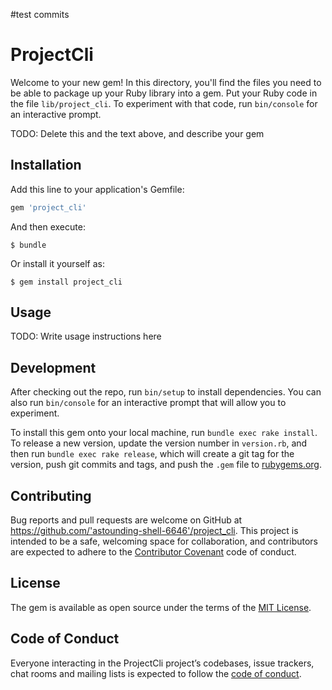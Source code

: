 #test commits
# ProjectCli

Welcome to your new gem! In this directory, you'll find the files you need to be able to package up your Ruby library into a gem. Put your Ruby code in the file `lib/project_cli`. To experiment with that code, run `bin/console` for an interactive prompt.

TODO: Delete this and the text above, and describe your gem

## Installation

Add this line to your application's Gemfile:

```ruby
gem 'project_cli'
```

And then execute:

    $ bundle

Or install it yourself as:

    $ gem install project_cli

## Usage

TODO: Write usage instructions here

## Development

After checking out the repo, run `bin/setup` to install dependencies. You can also run `bin/console` for an interactive prompt that will allow you to experiment.

To install this gem onto your local machine, run `bundle exec rake install`. To release a new version, update the version number in `version.rb`, and then run `bundle exec rake release`, which will create a git tag for the version, push git commits and tags, and push the `.gem` file to [rubygems.org](https://rubygems.org).

## Contributing

Bug reports and pull requests are welcome on GitHub at https://github.com/'astounding-shell-6646'/project_cli. This project is intended to be a safe, welcoming space for collaboration, and contributors are expected to adhere to the [Contributor Covenant](http://contributor-covenant.org) code of conduct.

## License

The gem is available as open source under the terms of the [MIT License](https://opensource.org/licenses/MIT).

## Code of Conduct

Everyone interacting in the ProjectCli project’s codebases, issue trackers, chat rooms and mailing lists is expected to follow the [code of conduct](https://github.com/'astounding-shell-6646'/project_cli/blob/master/CODE_OF_CONDUCT.md).
